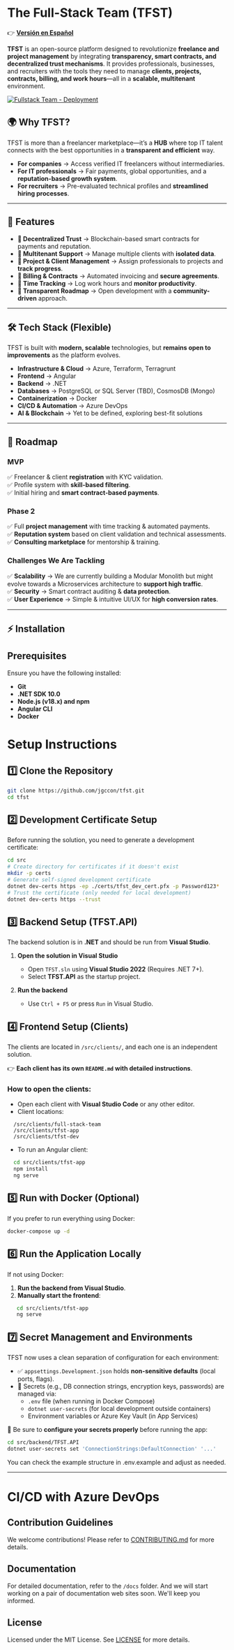 # The Full-Stack Team (TFST)

👉 **[Versión en Español](../docs/README-es.md)**

**TFST** is an open-source platform designed to revolutionize **freelance and project management** by integrating **transparency, smart contracts, and decentralized trust mechanisms**. It provides professionals, businesses, and recruiters with the tools they need to manage **clients, projects, contracts, billing, and work hours**—all in a **scalable, multitenant** environment.

[![Fullstack Team - Deployment](https://github.com/jgccon/tfst/actions/workflows/full-stack-team-cd.yml/badge.svg)](https://github.com/jgccon/tfst/actions/workflows/full-stack-team-cd.yml)

## 🌍 Why TFST?

TFST is more than a freelancer marketplace—it’s a **HUB** where top IT talent connects with the best opportunities in a **transparent and efficient** way.

- **For companies** → Access verified IT freelancers without intermediaries.  
- **For IT professionals** → Fair payments, global opportunities, and a **reputation-based growth system**.  
- **For recruiters** → Pre-evaluated technical profiles and **streamlined hiring processes**.  

---

## 🚀 Features

- **🔹 Decentralized Trust** → Blockchain-based smart contracts for payments and reputation.  
- **🔹 Multitenant Support** → Manage multiple clients with **isolated data**.  
- **🔹 Project & Client Management** → Assign professionals to projects and **track progress**.  
- **🔹 Billing & Contracts** → Automated invoicing and **secure agreements**.  
- **🔹 Time Tracking** → Log work hours and **monitor productivity**.  
- **🔹 Transparent Roadmap** → Open development with a **community-driven** approach.  

---

## 🛠️ Tech Stack (Flexible)

TFST is built with **modern, scalable** technologies, but **remains open to improvements** as the platform evolves.

- **Infrastructure & Cloud** → Azure, Terraform, Terragrunt  
- **Frontend** → Angular  
- **Backend** → .NET  
- **Databases** → PostgreSQL or SQL Server (TBD), CosmosDB (Mongo)  
- **Containerization** → Docker  
- **CI/CD & Automation** → Azure DevOps  
- **AI & Blockchain** → Yet to be defined, exploring best-fit solutions  

---

## 📌 Roadmap  

### **MVP**  
✅ Freelancer & client **registration** with KYC validation.  
✅ Profile system with **skill-based filtering**.  
✅ Initial hiring and **smart contract-based payments**.  

### **Phase 2**  
✅ Full **project management** with time tracking & automated payments.  
✅ **Reputation system** based on client validation and technical assessments.  
✅ **Consulting marketplace** for mentorship & training.  

### **Challenges We Are Tackling**  
✅ **Scalability** → We are currently building a Modular Monolith but might evolve towards a Microservices architecture to **support high traffic**.  
✅ **Security** → Smart contract auditing & **data protection**.  
✅ **User Experience** → Simple & intuitive UI/UX for **high conversion rates**.  

---

## ⚡ Installation

## Prerequisites
Ensure you have the following installed:
- **Git**
- **.NET SDK 10.0**
- **Node.js (v18.x) and npm**
- **Angular CLI**
- **Docker**

# Setup Instructions

## 1️⃣ Clone the Repository
```bash
git clone https://github.com/jgccon/tfst.git
cd tfst
```

## 2️⃣ Development Certificate Setup
Before running the solution, you need to generate a development certificate:

```bash
cd src
# Create directory for certificates if it doesn't exist
mkdir -p certs
# Generate self-signed development certificate
dotnet dev-certs https -ep ./certs/tfst_dev_cert.pfx -p Password123*
# Trust the certificate (only needed for local development)
dotnet dev-certs https --trust
```

## 3️⃣ Backend Setup (TFST.API)
The backend solution is in **.NET** and should be run from **Visual Studio**.

1. **Open the solution in Visual Studio**  
   - Open `TFST.sln` using **Visual Studio 2022** (Requires .NET 7+).
   - Select **TFST.API** as the startup project.

2. **Run the backend**  
   - Use `Ctrl + F5` or press `Run` in Visual Studio.

## 4️⃣ Frontend Setup (Clients)
The clients are located in `/src/clients/`, and each one is an independent solution.  

👉 **Each client has its own `README.md` with detailed instructions**.

### How to open the clients:
- Open each client with **Visual Studio Code** or any other editor.
- Client locations:
```
  /src/clients/full-stack-team
  /src/clients/tfst-app
  /src/clients/tfst-dev
```
- To run an Angular client:
```bash
  cd src/clients/tfst-app
  npm install
  ng serve
```

## 5️⃣ Run with Docker (Optional)
If you prefer to run everything using Docker:
```bash
docker-compose up -d
```

## 6️⃣ Run the Application Locally
If not using Docker:
1. **Run the backend from Visual Studio**.
2. **Manually start the frontend**:
```bash
   cd src/clients/tfst-app
   ng serve
```

## 7️⃣ Secret Management and Environments

TFST now uses a clean separation of configuration for each environment:

- ✅ `appsettings.Development.json` holds **non-sensitive defaults** (local ports, flags).
- 🔐 Secrets (e.g., DB connection strings, encryption keys, passwords) are managed via:
  - `.env` file (when running in Docker Compose)
  - `dotnet user-secrets` (for local development outside containers)
  - Environment variables or Azure Key Vault (in App Services)

📌 Be sure to **configure your secrets properly** before running the app:
```bash
cd src/backend/TFST.API
dotnet user-secrets set 'ConnectionStrings:DefaultConnection' '...'
```
You can check the example structure in .env.example and adjust as needed.

---

# CI/CD with Azure DevOps

<!-- TODO: Add screenshots of the CI/CD pipeline -->

## Contribution Guidelines
We welcome contributions! Please refer to [CONTRIBUTING.md](CONTRIBUTING.md) for more details.

## Documentation
For detailed documentation, refer to the `/docs` folder. And we will start working on a pair of documentation web sites soon. We'll keep you informed.

## License
Licensed under the MIT License. See [LICENSE](LICENSE) for more details.

